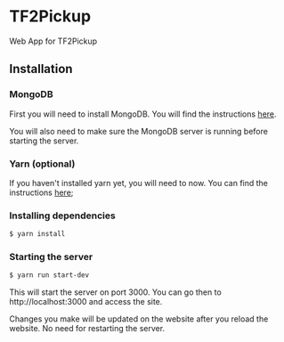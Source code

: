 # TF2Pickup
Web App for TF2Pickup

## Installation

### MongoDB

First you will need to install MongoDB. You will find the instructions [here](https://docs.mongodb.com/manual/installation/).

You will also need to make sure the MongoDB server is running before starting the server.

### Yarn (optional)

If you haven't installed yarn yet, you will need to now.
You can find the instructions [here](https://yarnpkg.com/lang/en/docs/install/);

### Installing dependencies

```sh
$ yarn install
```

### Starting the server

```sh
$ yarn run start-dev
```

This will start the server on port 3000.
You can go then to http://localhost:3000 and access the site.

Changes you make will be updated on the website after you reload the website.
No need for restarting the server.
